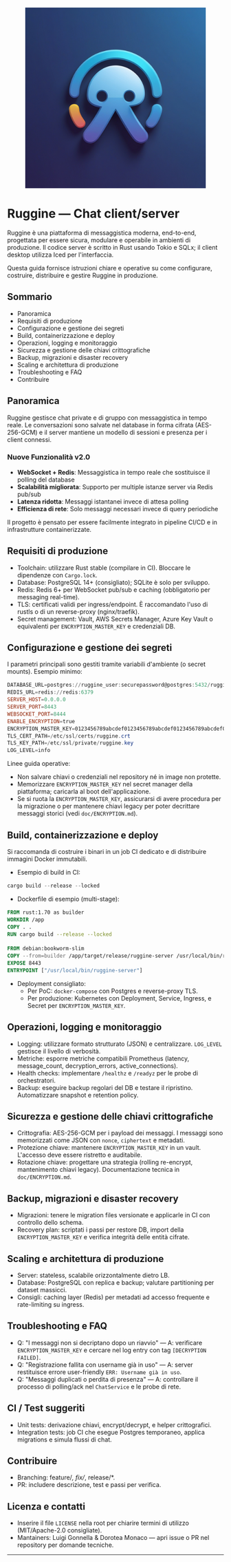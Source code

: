 <p align="center">
	<img src="./img/ruggineImage.png" alt="Ruggine logo" width="420" />
</p>

# Ruggine — Chat client/server

Ruggine è una piattaforma di messaggistica moderna, end-to-end, progettata per essere sicura, modulare e operabile in ambienti di produzione. Il codice server è scritto in Rust usando Tokio e SQLx; il client desktop utilizza Iced per l'interfaccia.

Questa guida fornisce istruzioni chiare e operative su come configurare, costruire, distribuire e gestire Ruggine in produzione.

## Sommario
- Panoramica
- Requisiti di produzione
- Configurazione e gestione dei segreti
- Build, containerizzazione e deploy
- Operazioni, logging e monitoraggio
- Sicurezza e gestione delle chiavi crittografiche
- Backup, migrazioni e disaster recovery
- Scaling e architettura di produzione
- Troubleshooting e FAQ
- Contribuire

## Panoramica
Ruggine gestisce chat private e di gruppo con messaggistica in tempo reale. Le conversazioni sono salvate nel database in forma cifrata (AES-256-GCM) e il server mantiene un modello di sessioni e presenza per i client connessi. 

### Nuove Funzionalità v2.0
- **WebSocket + Redis**: Messaggistica in tempo reale che sostituisce il polling del database
- **Scalabilità migliorata**: Supporto per multiple istanze server via Redis pub/sub
- **Latenza ridotta**: Messaggi istantanei invece di attesa polling
- **Efficienza di rete**: Solo messaggi necessari invece di query periodiche

Il progetto è pensato per essere facilmente integrato in pipeline CI/CD e in infrastrutture containerizzate.

## Requisiti di produzione
- Toolchain: utilizzare Rust stable (compilare in CI). Bloccare le dipendenze con `Cargo.lock`.
- Database: PostgreSQL 14+ (consigliato); SQLite è solo per sviluppo.
- Redis: Redis 6+ per WebSocket pub/sub e caching (obbligatorio per messaging real-time).
- TLS: certificati validi per ingress/endpoint. È raccomandato l'uso di rustls o di un reverse-proxy (nginx/traefik).
- Secret management: Vault, AWS Secrets Manager, Azure Key Vault o equivalenti per `ENCRYPTION_MASTER_KEY` e credenziali DB.

## Configurazione e gestione dei segreti
I parametri principali sono gestiti tramite variabili d'ambiente (o secret mounts). Esempio minimo:

```powershell
DATABASE_URL=postgres://ruggine_user:securepassword@postgres:5432/ruggine
REDIS_URL=redis://redis:6379
SERVER_HOST=0.0.0.0
SERVER_PORT=8443
WEBSOCKET_PORT=8444
ENABLE_ENCRYPTION=true
ENCRYPTION_MASTER_KEY=0123456789abcdef0123456789abcdef0123456789abcdef0123456789abcdef
TLS_CERT_PATH=/etc/ssl/certs/ruggine.crt
TLS_KEY_PATH=/etc/ssl/private/ruggine.key
LOG_LEVEL=info
```

Linee guida operative:
- Non salvare chiavi o credenziali nel repository né in image non protette.
- Memorizzare `ENCRYPTION_MASTER_KEY` nel secret manager della piattaforma; caricarla al boot dell'applicazione.
- Se si ruota la `ENCRYPTION_MASTER_KEY`, assicurarsi di avere procedura per la migrazione o per mantenere chiavi legacy per poter decrittare messaggi storici (vedi `doc/ENCRYPTION.md`).

## Build, containerizzazione e deploy
Si raccomanda di costruire i binari in un job CI dedicato e di distribuire immagini Docker immutabili.

- Esempio di build in CI:

```powershell
cargo build --release --locked
```

- Dockerfile di esempio (multi-stage):

```dockerfile
FROM rust:1.70 as builder
WORKDIR /app
COPY . .
RUN cargo build --release --locked

FROM debian:bookworm-slim
COPY --from=builder /app/target/release/ruggine-server /usr/local/bin/ruggine-server
EXPOSE 8443
ENTRYPOINT ["/usr/local/bin/ruggine-server"]
```

- Deployment consigliato:
	- Per PoC: `docker-compose` con Postgres e reverse-proxy TLS.
	- Per produzione: Kubernetes con Deployment, Service, Ingress, e Secret per `ENCRYPTION_MASTER_KEY`.

## Operazioni, logging e monitoraggio
- Logging: utilizzare formato strutturato (JSON) e centralizzare. `LOG_LEVEL` gestisce il livello di verbosità.
- Metriche: esporre metriche compatibili Prometheus (latency, message_count, decryption_errors, active_connections).
- Health checks: implementare `/healthz` e `/readyz` per le probe di orchestratori.
- Backup: eseguire backup regolari del DB e testare il ripristino. Automatizzare snapshot e retention policy.

## Sicurezza e gestione delle chiavi crittografiche
- Crittografia: AES-256-GCM per i payload dei messaggi. I messaggi sono memorizzati come JSON con `nonce`, `ciphertext` e metadati.
- Protezione chiave: mantenere `ENCRYPTION_MASTER_KEY` in un vault. L'accesso deve essere ristretto e auditabile.
- Rotazione chiave: progettare una strategia (rolling re-encrypt, mantenimento chiavi legacy). Documentazione tecnica in `doc/ENCRYPTION.md`.

## Backup, migrazioni e disaster recovery
- Migrazioni: tenere le migration files versionate e applicarle in CI con controllo dello schema.
- Recovery plan: scriptati i passi per restore DB, import della `ENCRYPTION_MASTER_KEY` e verifica integrità delle entità cifrate.

## Scaling e architettura di produzione
- Server: stateless, scalabile orizzontalmente dietro LB.
- Database: PostgreSQL con replica e backup; valutare partitioning per dataset massicci.
- Consigli: caching layer (Redis) per metadati ad accesso frequente e rate-limiting su ingress.

## Troubleshooting e FAQ
- Q: "I messaggi non si decriptano dopo un riavvio" — A: verificare `ENCRYPTION_MASTER_KEY` e cercare nel log entry con tag `[DECRYPTION FAILED]`.
- Q: "Registrazione fallita con username già in uso" — A: server restituisce errore user-friendly `ERR: Username già in uso`.
- Q: "Messaggi duplicati o perdita di presenza" — A: controllare il processo di polling/ack nel `ChatService` e le probe di rete.

## CI / Test suggeriti
- Unit tests: derivazione chiavi, encrypt/decrypt, e helper crittografici.
- Integration tests: job CI che esegue Postgres temporaneo, applica migrations e simula flussi di chat.

## Contribuire
- Branching: feature/*, fix/*, release/*.
- PR: includere descrizione, test e passi per verifica.

## Licenza e contatti
- Inserire il file `LICENSE` nella root per chiarire termini di utilizzo (MIT/Apache-2.0 consigliate).
- Mantainers: Luigi Gonnella & Dorotea Monaco — apri issue o PR nel repository per domande tecniche.

---